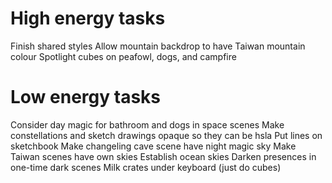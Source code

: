 # High energy tasks
Finish shared styles
Allow mountain backdrop to have Taiwan mountain colour
Spotlight cubes on peafowl, dogs, and campfire

# Low energy tasks
Consider day magic for bathroom and dogs in space scenes
Make constellations and sketch drawings opaque so they can be hsla
Put lines on sketchbook
Make changeling cave scene have night magic sky
Make Taiwan scenes have own skies
Establish ocean skies
Darken presences in one-time dark scenes
Milk crates under keyboard (just do cubes)
